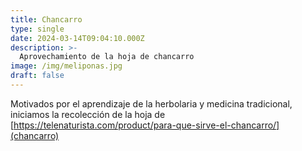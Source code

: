 ```yaml
---
title: Chancarro
type: single
date: 2024-03-14T09:04:10.000Z
description: >-
  Aprovechamiento de la hoja de chancarro
image: /img/meliponas.jpg
draft: false
---
```


Motivados por el aprendizaje de la herbolaria y medicina tradicional, iniciamos la recolección de la hoja de [https://telenaturista.com/product/para-que-sirve-el-chancarro/](chancarro)
